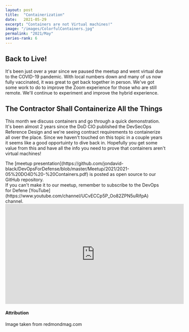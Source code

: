 ```yaml
---
layout: post
title:  "Containerization"
date:   2021-05-29
excerpt: "Containers are not Virtual machines!"
image: "/images/ColorfulContainers.jpg"
permalink: "2021/May"
series-rank: 6
---
```


## Back to Live!
It's been just over a year since we paused the meetup and went virtual due to the COVID-19 pandemic.  With local numbers down and many of us now fully vaccinated, it was great to get back together in person.  We've got some work to do to improve the Zoom experience for those who are still remote.  We'll continue to experiment and improve the hybrid experience.

## The Contractor Shall Containerize All the Things
This month we discuss containers and go through a quick demonstration.  It's been almost 2 years since the DoD CIO published the DevSecOps Reference Design and we're seeing contract requirements to containerize all over the place.  Since we haven't touched on this topic in a couple years it seems like a good opportuinty to dive back in.  Hopefully you get some value from this and have all the info you need to prove that containers aren't virtual machines!

<div class="box" markdown="1">
The [meetup presentation](https://github.com/jondavid-black/DevOpsForDefense/blob/master/Meetup/2021/2021-05%20DO4D%20-%20Containers.pdf) is posted as open source to our GitHub repository. 
</div>

<div class="box" markdown="1">
If you can't make it to our meetup, remember to subscribe to the DevOps for Defene [YouTube](https://www.youtube.com/channel/UCvECCp5P_Oo82ZPN5uRifpA) channel. 

<iframe width="560" height="315" src="https://www.youtube.com/embed/A_PDlovjBO0" title="YouTube video player" frameborder="0" allow="accelerometer; autoplay; clipboard-write; encrypted-media; gyroscope; picture-in-picture" allowfullscreen></iframe>

</div>

#### Attribution
Image taken from redmondmag.com

